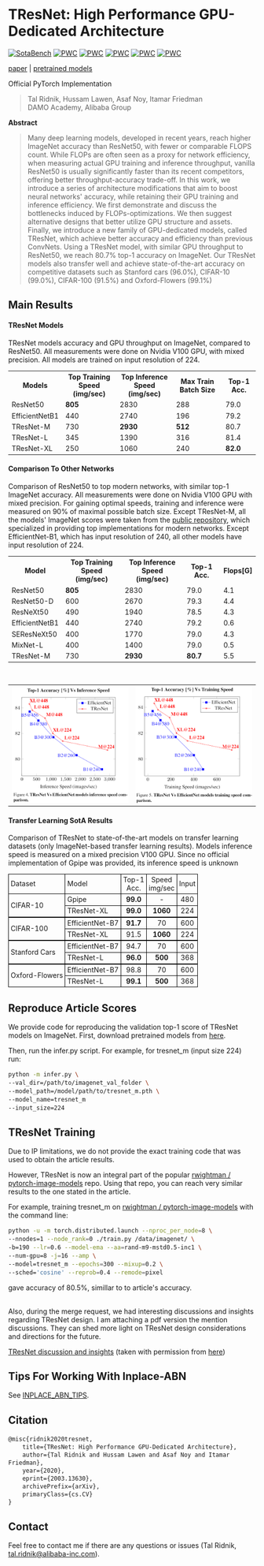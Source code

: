 # TResNet: High Performance GPU-Dedicated Architecture


[![SotaBench](https://img.shields.io/endpoint.svg?url=https://sotabench.com/api/v0/badge/gh/hussam789/TResNet)](https://sotabench.com/user/hussam.lawen/repos/hussam789/TResNet)
[![PWC](https://img.shields.io/endpoint.svg?url=https://paperswithcode.com/badge/tresnet-high-performance-gpu-dedicated/image-classification-on-imagenet)](https://paperswithcode.com/sota/image-classification-on-imagenet?p=tresnet-high-performance-gpu-dedicated)
[![PWC](https://img.shields.io/endpoint.svg?url=https://paperswithcode.com/badge/tresnet-high-performance-gpu-dedicated/image-classification-on-cifar-10)](https://paperswithcode.com/sota/image-classification-on-cifar-10?p=tresnet-high-performance-gpu-dedicated)
[![PWC](https://img.shields.io/endpoint.svg?url=https://paperswithcode.com/badge/tresnet-high-performance-gpu-dedicated/image-classification-on-cifar-100)](https://paperswithcode.com/sota/image-classification-on-cifar-100?p=tresnet-high-performance-gpu-dedicated)
[![PWC](https://img.shields.io/endpoint.svg?url=https://paperswithcode.com/badge/tresnet-high-performance-gpu-dedicated/fine-grained-image-classification-on-stanford)](https://paperswithcode.com/sota/fine-grained-image-classification-on-stanford?p=tresnet-high-performance-gpu-dedicated)
[![PWC](https://img.shields.io/endpoint.svg?url=https://paperswithcode.com/badge/tresnet-high-performance-gpu-dedicated/fine-grained-image-classification-on-oxford)](https://paperswithcode.com/sota/fine-grained-image-classification-on-oxford?p=tresnet-high-performance-gpu-dedicated)


[paper](https://arxiv.org/pdf/2003.13630.pdf) | [pretrained models](MODEL_ZOO.md) 

Official PyTorch Implementation

> Tal Ridnik, Hussam Lawen, Asaf Noy, Itamar Friedman <br/>
> DAMO Academy, Alibaba Group



**Abstract**

> Many deep learning models, developed in recent years, reach higher
> ImageNet accuracy than ResNet50, with fewer or comparable FLOPS count.
> While FLOPs are often seen as a proxy for network efficiency, when
> measuring actual GPU training and inference throughput, vanilla
> ResNet50 is usually significantly faster than its recent competitors,
> offering better throughput-accuracy trade-off. In this work, we
> introduce a series of architecture modifications that aim to boost
> neural networks' accuracy, while retaining their GPU training and
> inference efficiency. We first demonstrate and discuss the bottlenecks
> induced by FLOPs-optimizations. We then suggest alternative designs
> that better utilize GPU structure and assets. Finally, we introduce a
> new family of GPU-dedicated models, called TResNet, which achieve
> better accuracy and efficiency than previous ConvNets. Using a TResNet
> model, with similar GPU throughput to ResNet50, we reach 80.7\%
> top-1 accuracy on ImageNet. Our TResNet models also transfer well and
> achieve state-of-the-art accuracy on competitive datasets such as
> Stanford cars (96.0\%), CIFAR-10 (99.0\%), CIFAR-100 (91.5\%) and
> Oxford-Flowers (99.1\%)
## Main Results
#### TResNet Models
TResNet models accuracy and GPU throughput on ImageNet, compared to ResNet50. All measurements were done on Nvidia V100 GPU, with mixed precision. All models are trained on input resolution of 224.
<p align="center">
 <table>
  <tr>
    <th>Models</th>
    <th>Top Training Speed <br>(img/sec)</th>
    <th>Top Inference Speed<br>(img/sec)</th>
    <th>Max Train Batch Size</th>
    <th>Top-1 Acc.</th>
  </tr>
  <tr>
    <td>ResNet50</td>
    <td><b>805</b></td>
    <td>2830</td>
    <td>288</td>
    <td>79.0</td>
  </tr>
  <tr>
    <td>EfficientNetB1</td>
    <td>440</td>
    <td>2740</td>
    <td>196</td>
    <td>79.2</td>
  </tr>
  <tr>
    <td>TResNet-M</td>
    <td>730</td>
    <td><b>2930</b></td>
    <td><b>512</b></td>
    <td>80.7</td>
  </tr>
  <tr>
    <td>TResNet-L</td>
    <td>345</td>
    <td>1390</td>
    <td>316</td>
    <td>81.4</td>
  </tr>
  <tr>
    <td>TResNet-XL</td>
    <td>250</td>
    <td>1060</td>
    <td>240</td>
    <td><b>82.0</b></td>
  </tr>
</table>
</p>

#### Comparison To Other Networks

Comparison of ResNet50 to top modern networks, with similar top-1 ImageNet accuracy.
 All measurements were done on Nvidia V100 GPU with mixed precision. For gaining optimal speeds, training and inference were measured on 90\% of maximal possible batch size.
 Except TResNet-M, all the models' ImageNet scores were taken from the [public repository](https://github.com/rwightman/pytorch-image-models), which specialized in providing top implementations for modern networks. Except EfficientNet-B1, which has input resolution of 240, all other models have input resolution of 224.
<p align="center">
<table class="tg">
  <tr>
    <th class="tg-c3ow">Model</th>
    <th class="tg-c3ow">Top Training Speed<br>(img/sec)</th>
    <th class="tg-c3ow">Top Inference Speed<br>(img/sec)</th>
    <th class="tg-c3ow">Top-1 Acc.</th>
    <th class="tg-c3ow">Flops[G]</th>
  </tr>
  <tr>
    <td class="tg-0pky">ResNet50</td>
   <td class="tg-c3ow"><b>805</b></td>
    <td class="tg-c3ow">2830</td>
    <td class="tg-c3ow">79.0</td>
    <td class="tg-c3ow">4.1</td>
  </tr>
  <tr>
    <td class="tg-0pky">ResNet50-D</td>
    <td class="tg-c3ow">600</td>
    <td class="tg-c3ow">2670</td>
    <td class="tg-c3ow">79.3</td>
    <td class="tg-c3ow">4.4</td>
  </tr>
  <tr>
    <td class="tg-0pky">ResNeXt50</td>
    <td class="tg-c3ow">490</td>
    <td class="tg-c3ow">1940</td>
    <td class="tg-c3ow">78.5</td>
    <td class="tg-c3ow">4.3</td>
  </tr>
  <tr>
    <td class="tg-0pky">EfficientNetB1</td>
    <td class="tg-c3ow">440</td>
    <td class="tg-c3ow">2740</td>
    <td class="tg-c3ow">79.2</td>
    <td class="tg-c3ow">0.6</td>
  </tr>
  <tr>
    <td class="tg-0pky">SEResNeXt50</td>
    <td class="tg-c3ow">400</td>
    <td class="tg-c3ow">1770</td>
    <td class="tg-c3ow">79.0</td>
    <td class="tg-c3ow">4.3</td>
  </tr>
  <tr>
    <td class="tg-0pky">MixNet-L</td>
    <td class="tg-c3ow">400</td>
    <td class="tg-c3ow">1400</td>
    <td class="tg-c3ow">79.0</td>
    <td class="tg-c3ow">0.5</td>
  </tr>
  <tr>
    <td class="tg-0pky">TResNet-M</td>
    <td class="tg-c3ow">730</td>
   <td class="tg-c3ow"><b>2930</b></td>
    <td class="tg-c3ow"><b>80.7</b></td>
    <td class="tg-c3ow">5.5</td>
  </tr>
</table>
</p>

 <br/>
<p align="center">
 <table class="tg">
  <tr>
    <td class="tg-c3ow"><img src="./figures/table_4.png" align="center" width="400" ></td>
    <td class="tg-c3ow"><img src="./figures/table_5.png" align="center" width="400" ></td>
  </tr>
</table>
</p>

 
</p>

#### Transfer Learning SotA Results
Comparison of TResNet to state-of-the-art models on transfer learning datasets (only ImageNet-based transfer learning results). Models inference speed is measured on a mixed precision V100 GPU. Since no official implementation of  Gpipe was provided, its inference speed is unknown

<p align="center">
 <table style="border-collapse: collapse; border: none; border-spacing: 0px;">
	<tr>
		<td style="border-width: 1px; border-style: solid; border-color: black; padding-right: 3pt; padding-left: 3pt;">
			Dataset
		</td>
		<td style="border-right: 1px solid black; border-top: 1px solid black; border-bottom: 1px solid black; padding-right: 3pt; padding-left: 3pt;">
			Model
		</td>
		<td style="border-right: 1px solid black; border-top: 1px solid black; border-bottom: 1px solid black; text-align: center; padding-right: 3pt; padding-left: 3pt;">
			Top-1
			<br>
			Acc.
		</td>
		<td style="border-right: 1px solid black; border-top: 1px solid black; border-bottom: 1px solid black; text-align: center; padding-right: 3pt; padding-left: 3pt;">
			Speed
			<br>
			img/sec
		</td>
		<td style="border-right: 1px solid black; border-top: 1px solid black; border-bottom: 1px solid black; text-align: center; padding-right: 3pt; padding-left: 3pt;">
			Input
		</td>
	</tr>
	<tr>
		<td rowspan="2" style="border-left: 1px solid black; border-right: 1px solid black; border-bottom: 2px double black; padding-right: 3pt; padding-left: 3pt;">
			CIFAR-10
		</td>
		<td style="border-right: 1px solid black; border-bottom: 1px solid black; padding-right: 3pt; padding-left: 3pt;">
			Gpipe
		</td>
		<td style="border-right: 1px solid black; border-bottom: 1px solid black; text-align: center; padding-right: 3pt; padding-left: 3pt;">
			<b>99.0</b>
		</td>
		<td style="border-right: 1px solid black; border-bottom: 1px solid black; text-align: center; padding-right: 3pt; padding-left: 3pt;">
			-
		</td>
		<td style="border-right: 1px solid black; border-bottom: 1px solid black; text-align: center; padding-right: 3pt; padding-left: 3pt;">
			480
		</td>
	</tr>
	<tr>
		<td style="border-right: 1px solid black; border-bottom: 2px double black; padding-right: 3pt; padding-left: 3pt;">
			TResNet-XL
		</td>
		<td style="border-right: 1px solid black; border-bottom: 2px double black; text-align: center; padding-right: 3pt; padding-left: 3pt;">
			<b>99.0</b>
		</td>
		<td style="border-right: 1px solid black; border-bottom: 2px double black; text-align: center; padding-right: 3pt; padding-left: 3pt;">
			<b>1060</b>
		</td>
		<td style="border-right: 1px solid black; border-bottom: 2px double black; text-align: center; padding-right: 3pt; padding-left: 3pt;">
			224
		</td>
	</tr>
	<tr>
		<td rowspan="2" style="border-left: 1px solid black; border-right: 1px solid black; border-bottom: 2px double black; padding-right: 3pt; padding-left: 3pt;">
			CIFAR-100
		</td>
		<td style="border-right: 1px solid black; border-bottom: 1px solid black; padding-right: 3pt; padding-left: 3pt;">
			EfficientNet-B7
		</td>
		<td style="border-right: 1px solid black; border-bottom: 1px solid black; text-align: center; padding-right: 3pt; padding-left: 3pt;">
			<b>91.7</b>
		</td>
		<td style="border-right: 1px solid black; border-bottom: 1px solid black; text-align: center; padding-right: 3pt; padding-left: 3pt;">
			70
		</td>
		<td style="border-right: 1px solid black; border-bottom: 1px solid black; text-align: center; padding-right: 3pt; padding-left: 3pt;">
			600
		</td>
	</tr>
	<tr>
		<td style="border-right: 1px solid black; border-bottom: 2px double black; padding-right: 3pt; padding-left: 3pt;">
			TResNet-XL
		</td>
		<td style="border-right: 1px solid black; border-bottom: 2px double black; text-align: center; padding-right: 3pt; padding-left: 3pt;">
			91.5
		</td>
		<td style="border-right: 1px solid black; border-bottom: 2px double black; text-align: center; padding-right: 3pt; padding-left: 3pt;">
			<b>1060</b>
		</td>
		<td style="border-right: 1px solid black; border-bottom: 2px double black; text-align: center; padding-right: 3pt; padding-left: 3pt;">
			224
		</td>
	</tr>
	<tr>
		<td rowspan="2" style="border-left: 1px solid black; border-right: 1px solid black; border-bottom: 2px double black; padding-right: 3pt; padding-left: 3pt;">
			 Stanford Cars
		</td>
		<td style="border-right: 1px solid black; border-bottom: 1px solid black; padding-right: 3pt; padding-left: 3pt;">
			EfficientNet-B7
		</td>
		<td style="border-right: 1px solid black; border-bottom: 1px solid black; text-align: center; padding-right: 3pt; padding-left: 3pt;">
			94.7
		</td>
		<td style="border-right: 1px solid black; border-bottom: 1px solid black; text-align: center; padding-right: 3pt; padding-left: 3pt;">
			70
		</td>
		<td style="border-right: 1px solid black; border-bottom: 1px solid black; text-align: center; padding-right: 3pt; padding-left: 3pt;">
			600
		</td>
	</tr>
	<tr>
		<td style="border-right: 1px solid black; border-bottom: 2px double black; padding-right: 3pt; padding-left: 3pt;">
			TResNet-L
		</td>
		<td style="border-right: 1px solid black; border-bottom: 2px double black; text-align: center; padding-right: 3pt; padding-left: 3pt;">
			<b>96.0</b>
		</td>
		<td style="border-right: 1px solid black; border-bottom: 2px double black; text-align: center; padding-right: 3pt; padding-left: 3pt;">
			<b>500</b>
		</td>
		<td style="border-right: 1px solid black; border-bottom: 2px double black; text-align: center; padding-right: 3pt; padding-left: 3pt;">
			368
		</td>
	</tr>
	<tr>
		<td rowspan="2" style="border-left: 1px solid black; border-right: 1px solid black; border-bottom: 1px solid black; padding-right: 3pt; padding-left: 3pt;">
			 Oxford-Flowers
		</td>
		<td style="border-right: 1px solid black; border-bottom: 1px solid black; padding-right: 3pt; padding-left: 3pt;">
			EfficientNet-B7
		</td>
		<td style="border-right: 1px solid black; border-bottom: 1px solid black; text-align: center; padding-right: 3pt; padding-left: 3pt;">
			98.8
		</td>
		<td style="border-right: 1px solid black; border-bottom: 1px solid black; text-align: center; padding-right: 3pt; padding-left: 3pt;">
			70
		</td>
		<td style="border-right: 1px solid black; border-bottom: 1px solid black; text-align: center; padding-right: 3pt; padding-left: 3pt;">
			600
		</td>
	</tr>
	<tr>
		<td style="border-right: 1px solid black; border-bottom: 1px solid black; padding-right: 3pt; padding-left: 3pt;">
			TResNet-L
		</td>
		<td style="border-right: 1px solid black; border-bottom: 1px solid black; text-align: center; padding-right: 3pt; padding-left: 3pt;">
			<b>99.1</b>
		</td>
		<td style="border-right: 1px solid black; border-bottom: 1px solid black; text-align: center; padding-right: 3pt; padding-left: 3pt;">
			<b>500</b>
		</td>
		<td style="border-right: 1px solid black; border-bottom: 1px solid black; text-align: center; padding-right: 3pt; padding-left: 3pt;">
			368
		</td>
	</tr>
</table>
</p>


## Reproduce Article Scores
We provide code for reproducing the validation top-1 score of TResNet
models on ImageNet. First, download pretrained models from
[here](MODEL_ZOO.md).

Then, run the infer.py script. For example, for tresnet_m (input size 224)
run:
```bash
python -m infer.py \
--val_dir=/path/to/imagenet_val_folder \
--model_path=/model/path/to/tresnet_m.pth \
--model_name=tresnet_m
--input_size=224
```
## TResNet Training
Due to IP limitations, we do not provide the exact training code that
was used to obtain the article results.

However, TResNet is now an integral part of the popular [rwightman /
pytorch-image-models](https://github.com/rwightman/pytorch-image-models)
repo. Using that repo, you can reach very similar results to the one
stated in the article. 

For example, training tresnet_m on [rwightman /
pytorch-image-models](https://github.com/rwightman/pytorch-image-models) with
the command line:
```bash
python -u -m torch.distributed.launch --nproc_per_node=8 \
--nnodes=1 --node_rank=0 ./train.py /data/imagenet/ \
-b=190 --lr=0.6 --model-ema --aa=rand-m9-mstd0.5-inc1 \
--num-gpu=8 -j=16 --amp \
--model=tresnet_m --epochs=300 --mixup=0.2 \
--sched='cosine' --reprob=0.4 --remode=pixel
```
gave accuracy of 80.5%, simillar to to article's accuracy. <br><br>


Also, during the merge request, we had interesting discussions and
insights regarding TResNet design. I am attaching a pdf version the
mention discussions. They can shed more light on TResNet design
considerations and directions for the future.

[TResNet discussion and insights](oss://miil-public-eu/model-zoo/tresnet/TResnet_discussion.pdf)
(taken with permission from
[here](https://github.com/rwightman/pytorch-image-models/issues/124))



## Tips For Working With Inplace-ABN
See
[INPLACE_ABN_TIPS](https://github.com/mrT23/TResNet/blob/master/INPLACE_ABN_TIPS.md).


## Citation

```
@misc{ridnik2020tresnet,
    title={TResNet: High Performance GPU-Dedicated Architecture},
    author={Tal Ridnik and Hussam Lawen and Asaf Noy and Itamar Friedman},
    year={2020},
    eprint={2003.13630},
    archivePrefix={arXiv},
    primaryClass={cs.CV}
}
```

## Contact
Feel free to contact me if there are any questions or issues (Tal
Ridnik, tal.ridnik@alibaba-inc.com).
